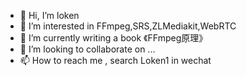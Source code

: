 - 👋 Hi, I’m loken
- 👀 I’m interested in FFmpeg,SRS,ZLMediakit,WebRTC
- 🌱 I’m currently writing a book 《FFmpeg原理》
- 💞️ I’m looking to collaborate on ...
- 📫 How to reach me , search Loken1 in wechat

<!---
lokenetwork/lokenetwork is a ✨ special ✨ repository because its `README.md` (this file) appears on your GitHub profile.
You can click the Preview link to take a look at your changes.
--->

